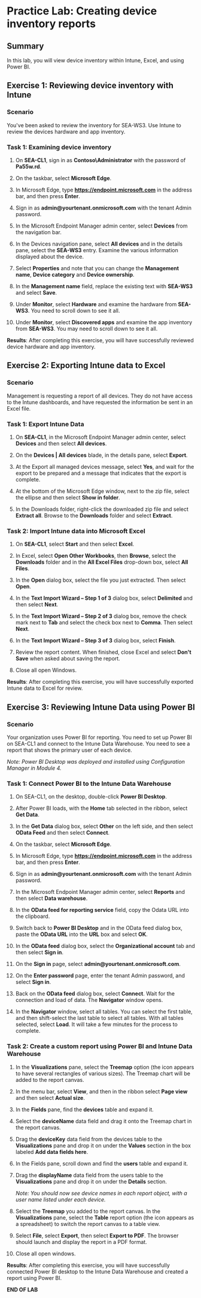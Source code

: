 # Practice Lab: Creating device inventory reports

## Summary

In this lab, you will view device inventory within Intune, Excel, and using Power BI.

## Exercise 1: Reviewing device inventory with Intune 

### Scenario

You've been asked to review the inventory for SEA-WS3.  Use Intune to review the devices hardware and app inventory.

### Task 1: Examining device inventory

1.  On **SEA-CL1**, sign in as **Contoso\\Administrator** with the password of **Pa55w.rd**.

2.  On the taskbar, select **Microsoft Edge**.

3.  In Microsoft Edge, type **https://endpoint.microsoft.com** in the address bar, and then press **Enter**. 

4.  Sign in as **admin\@yourtenant.onmicrosoft.com** with the tenant Admin password.

5.  In the Microsoft Endpoint Manager admin center, select **Devices** from the navigation bar.

6.  In the Devices navigation pane, select **All devices** and in the details pane, select the **SEA-WS3** entry. Examine the various information displayed about the device.

7.  Select **Properties** and note that you can change the **Management name**, **Device category** and **Device ownership**.

8.  In the **Management name** field, replace the existing text with **SEA-WS3** and select **Save**.

9.  Under **Monitor**, select **Hardware** and examine the hardware from **SEA-WS3**. You need to scroll down to see it all.

10.  Under **Monitor**, select **Discovered apps** and examine the app inventory from **SEA-WS3**. You may need to scroll down to see it all.

**Results**: After completing this exercise, you will have successfully reviewed device hardware and app inventory.

## Exercise 2: Exporting Intune data to Excel

### Scenario

Management is requesting a report of all devices. They do not have access to the Intune dashboards, and have requested the information be sent in an Excel file.

### Task 1: Export Intune Data

1.  On **SEA-CL1**, in the Microsoft Endpoint Manager admin center, select **Devices** and then select **All devices**.

2.  On the **Devices | All devices** blade, in the details pane, select **Export**.

3.  At the Export all managed devices message, select **Yes**, and wait for the export to be prepared and a message that indicates that the export is complete.

4.  At the bottom of the Microsoft Edge window, next to the zip file, select the ellipse and then select **Show in folder**.

5. In the Downloads folder, right-click the downloaded zip file and select **Extract all**. Browse to the **Downloads** folder and select **Extract**.


### Task 2: Import Intune data into Microsoft Excel

1.  On **SEA-CL1**, select **Start** and then select **Excel**.

2.  In Excel, select **Open Other Workbooks**, then **Browse**, select the **Downloads** folder and in the **All Excel Files** drop-down box, select **All Files**.

3.  In the **Open** dialog box, select the file you just extracted. Then select **Open**.

4.  In the **Text Import Wizard – Step 1 of 3** dialog box, select **Delimited** and then select **Next**.

5.  In the **Text Import Wizard – Step 2 of 3** dialog box, remove the check mark next to **Tab** and select the check box next to **Comma**. Then select **Next**.

6.  In the **Text Import Wizard – Step 3 of 3** dialog box, select **Finish**.

7.  Review the report content. When finished, close Excel and select **Don't Save** when asked about saving the report.

8.  Close all open Windows.

**Results**: After completing this exercise, you will have successfully exported Intune data to Excel for review.

## Exercise 3: Reviewing Intune Data using Power BI 

### Scenario

Your organization uses Power BI for reporting.  You need to set up Power BI on SEA-CL1 and connect to the Intune Data Warehouse. You need to see a report that shows the primary user of each device. 

*Note: Power BI Desktop was deployed and installed using Configuration Manager in Module 4.* 

### Task 1: Connect Power BI to the Intune Data Warehouse

1.  On SEA-CL1, on the desktop, double-click **Power BI Desktop**.

2.  After Power BI loads, with the **Home** tab selected in the ribbon, select **Get Data**. 

3.  In the **Get Data** dialog box, select **Other** on the left side, and then select **OData Feed** and then select **Connect**.

4.  On the taskbar, select **Microsoft Edge**.

5.  In Microsoft Edge, type **https://endpoint.microsoft.com** in the address bar, and then press **Enter**. 

6.  Sign in as **admin\@yourtenant.onmicrosoft.com** with the tenant Admin password.

7.  In the Microsoft Endpoint Manager admin center, select **Reports** and then select **Data warehouse**.

8.  In the **OData feed for reporting service** field, copy the Odata URL into the clipboard.

9.  Switch back to **Power BI Desktop** and in the OData feed dialog box, paste the **OData URL** into the **URL** box and select **OK**.

10.  In the **OData feed** dialog box, select the **Organizational account** tab and then select **Sign in**.

11.  On the **Sign in** page, select **admin\@yourtenant.onmicrosoft.com**. 

12.  On the **Enter password** page, enter the tenant Admin password, and select **Sign in**.

13.  Back on the **OData feed** dialog box, select **Connect**. Wait for the connection and load of data. The **Navigator** window opens.

14.  In the **Navigator** window, select all tables. You can select the first table, and then shift-select the last table to select all tables. With all tables selected, select **Load**. It will take a few minutes for the process to complete.

### Task 2: Create a custom report using Power BI and Intune Data Warehouse

1.  In the **Visualizations** pane, select the **Treemap** option (the icon appears to have several rectangles of various sizes). The Treemap chart will be added to the report canvas.

2. In the menu bar, select **View**, and then in the ribbon select **Page view** and then select **Actual size**.

3. In the **Fields** pane, find the **devices** table and expand it. 

4. Select the **deviceName** data field and drag it onto the Treemap chart in the report canvas.

5. Drag the **deviceKey** data field from the devices table to the **Visualizations** pane and drop it on under the **Values** section in the box labeled **Add data fields here**.

6. In the Fields pane, scroll down and find the **users** table and expand it. 

7. Drag the **displayName** data field from the users table to the **Visualizations** pane and drop it on under the **Details** section.

   _Note: You should now see device names in each report object, with a user name listed under each device._

8. Select the **Treemap** you added to the report canvas. In the **Visualizations** pane, select the **Table** report option (the icon appears as a spreadsheet) to switch the report canvas to a table view.

9. Select **File**, select **Export**, then select **Export to PDF**.  The browser should launch and display the report in a PDF format. 

10. Close all open windows.

**Results**: After completing this exercise, you will have successfully connected Power BI desktop to the Intune Data Warehouse and created a report using Power BI.


**END OF LAB**